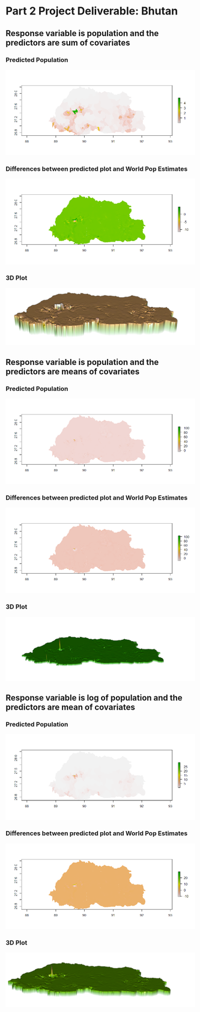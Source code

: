 # Part 2 Project Deliverable: Bhutan

## Response variable is population and the predictors are sum of covariates

### Predicted Population
![](Population_Sums.png)
### Differences between predicted plot and World Pop Estimates
![](Bhutan_Diffsums.png)
### 3D Plot
![](RasterVis_Sums.png)

## Response variable is population and the predictors are means of covariates

### Predicted Population
![](Population_means.png)
### Differences between predicted plot and World Pop Estimates
![](Diff_means.png)
### 3D Plot
![](RasterVis_Means.png)

## Response variable is log of population and the predictors are mean of covariates

### Predicted Population
![](Population_log.png)
### Differences between predicted plot and World Pop Estimates
![](Diff_log.png)
### 3D Plot
![](RasterVis_Log.png)
